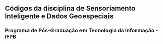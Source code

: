 ## Códigos da disciplina de Sensoriamento Inteligente e Dados Geoespeciais

### Programa de Pós-Graduação em Tecnologia da Informação - IFPB